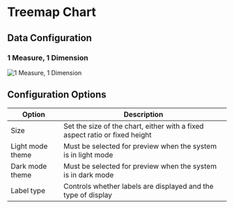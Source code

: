 # Treemap Chart

## Data Configuration

### 1 Measure, 1 Dimension

![1 Measure, 1 Dimension](https://static-docs.nocobase.com/202410091933526.png)

## Configuration Options

| Option             | Description                                        |
| ------------------ | -------------------------------------------------- |
| Size               | Set the size of the chart, either with a fixed aspect ratio or fixed height |
| Light mode theme   | Must be selected for preview when the system is in light mode |
| Dark mode theme    | Must be selected for preview when the system is in dark mode  |
| Label type         | Controls whether labels are displayed and the type of display | 
